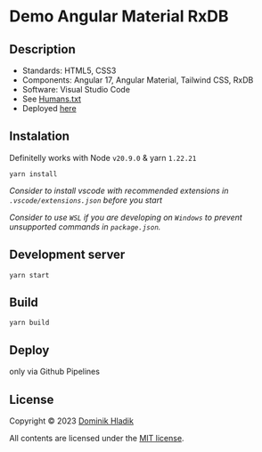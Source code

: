 # Demo Angular Material RxDB

## Description

- Standards: HTML5, CSS3
- Components: Angular 17, Angular Material, Tailwind CSS, RxDB
- Software: Visual Studio Code
- See [Humans.txt](https://celtian.github.io/demo-angular-material-rxdb/humans.txt)
- Deployed [here](https://celtian.github.io/demo-angular-material-rxdb/)

## Instalation

Definitelly works with Node `v20.9.0` & yarn `1.22.21`

```
yarn install
```

_Consider to install vscode with recommended extensions in `.vscode/extensions.json` before you start_

_Consider to use `WSL` if you are developing on `Windows` to prevent unsupported commands in `package.json`._

## Development server

```
yarn start
```

## Build

```
yarn build
```

## Deploy

only via Github Pipelines

## License

Copyright &copy; 2023 [Dominik Hladik](https://github.com/Celtian)

All contents are licensed under the [MIT license].

[mit license]: LICENSE

